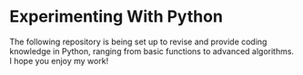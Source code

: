 # Experimenting With Python
The following repository is being set up to revise and provide coding knowledge in Python, ranging from basic functions to advanced algorithms. I hope you enjoy my work!
